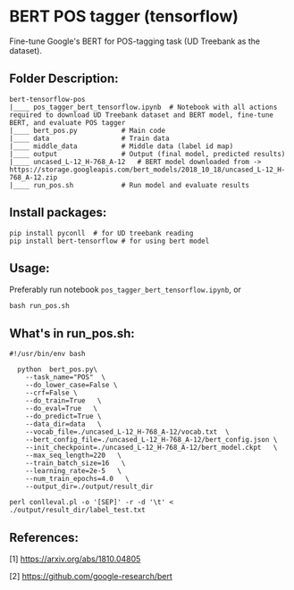 # BERT POS tagger (tensorflow)

Fine-tune Google's BERT for POS-tagging task (UD Treebank as the dataset). 

## Folder Description:
```
bert-tensorflow-pos
|____ pos_tagger_bert_tensorflow.ipynb  # Notebook with all actions required to download UD Treebank dataset and BERT model, fine-tune BERT, and evaluate POS tagger
|____ bert_pos.py           # Main code
|____ data                  # Train data
|____ middle_data           # Middle data (label id map)
|____ output                # Output (final model, predicted results)
|____ uncased_L-12_H-768_A-12	# BERT model downloaded from -> https://storage.googleapis.com/bert_models/2018_10_18/uncased_L-12_H-768_A-12.zip
|____ run_pos.sh    		# Run model and evaluate results

```

## Install packages:
```
pip install pyconll  # for UD treebank reading
pip install bert-tensorflow # for using bert model
```

## Usage:
Preferably run notebook `pos_tagger_bert_tensorflow.ipynb`, or
```
bash run_pos.sh
```

## What's in run_pos.sh:
```
#!/usr/bin/env bash

  python  bert_pos.py\
    --task_name="POS"  \
    --do_lower_case=False \
    --crf=False \
    --do_train=True   \
    --do_eval=True   \
    --do_predict=True \
    --data_dir=data   \
    --vocab_file=./uncased_L-12_H-768_A-12/vocab.txt  \
    --bert_config_file=./uncased_L-12_H-768_A-12/bert_config.json \
    --init_checkpoint=./uncased_L-12_H-768_A-12/bert_model.ckpt   \
    --max_seq_length=220   \
    --train_batch_size=16   \
    --learning_rate=2e-5   \
    --num_train_epochs=4.0   \
    --output_dir=./output/result_dir

perl conlleval.pl -o '[SEP]' -r -d '\t' < ./output/result_dir/label_test.txt
```

## References:

[1] https://arxiv.org/abs/1810.04805

[2] https://github.com/google-research/bert

